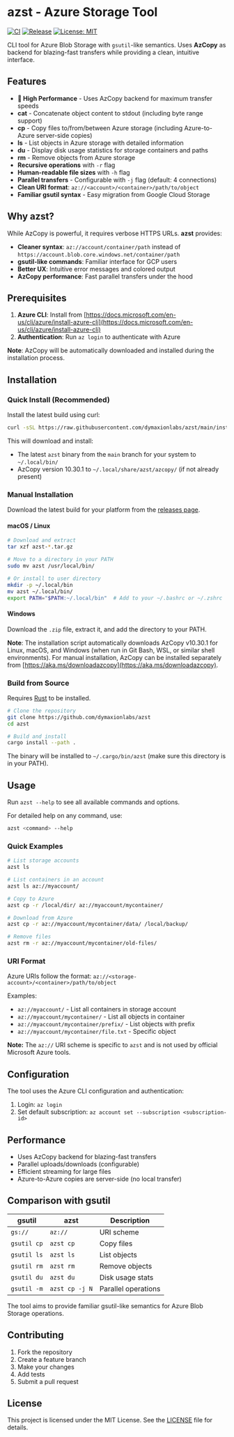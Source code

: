 # azst - Azure Storage Tool

[![CI](https://github.com/dymaxionlabs/azst/actions/workflows/ci.yml/badge.svg)](https://github.com/dymaxionlabs/azst/actions/workflows/ci.yml)
[![Release](https://github.com/dymaxionlabs/azst/actions/workflows/release.yml/badge.svg)](https://github.com/dymaxionlabs/azst/actions/workflows/release.yml)
[![License: MIT](https://img.shields.io/badge/License-MIT-yellow.svg)](https://opensource.org/licenses/MIT)

CLI tool for Azure Blob Storage with `gsutil`-like semantics. Uses **AzCopy** as
backend for blazing-fast transfers while providing a clean, intuitive interface.

## Features

- **🚀 High Performance** - Uses AzCopy backend for maximum transfer speeds
- **cat** - Concatenate object content to stdout (including byte range support)
- **cp** - Copy files to/from/between Azure storage (including Azure-to-Azure
  server-side copies)
- **ls** - List objects in Azure storage with detailed information
- **du** - Display disk usage statistics for storage containers and paths
- **rm** - Remove objects from Azure storage
- **Recursive operations** with `-r` flag
- **Human-readable file sizes** with `-h` flag
- **Parallel transfers** - Configurable with `-j` flag (default: 4 connections)
- **Clean URI format**: `az://<account>/<container>/path/to/object`
- **Familiar gsutil syntax** - Easy migration from Google Cloud Storage

## Why azst?

While AzCopy is powerful, it requires verbose HTTPS URLs. **azst** provides:
- **Cleaner syntax**: `az://account/container/path` instead of
  `https://account.blob.core.windows.net/container/path`
- **gsutil-like commands**: Familiar interface for GCP users
- **Better UX**: Intuitive error messages and colored output
- **AzCopy performance**: Fast parallel transfers under the hood

## Prerequisites

1. **Azure CLI**: Install from [https://docs.microsoft.com/en-us/cli/azure/install-azure-cli](https://docs.microsoft.com/en-us/cli/azure/install-azure-cli)
2. **Authentication**: Run `az login` to authenticate with Azure

**Note**: AzCopy will be automatically downloaded and installed during the installation process.

## Installation

### Quick Install (Recommended)

Install the latest build using curl:

```bash
curl -sSL https://raw.githubusercontent.com/dymaxionlabs/azst/main/install.sh | bash
```

This will download and install:
- The latest `azst` binary from the `main` branch for your system to `~/.local/bin/`
- AzCopy version 10.30.1 to `~/.local/share/azst/azcopy/` (if not already present)

### Manual Installation

Download the latest build for your platform from the [releases page](https://github.com/dymaxionlabs/azst/releases/tag/latest).

#### macOS / Linux

```bash
# Download and extract
tar xzf azst-*.tar.gz

# Move to a directory in your PATH
sudo mv azst /usr/local/bin/

# Or install to user directory
mkdir -p ~/.local/bin
mv azst ~/.local/bin/
export PATH="$PATH:~/.local/bin"  # Add to your ~/.bashrc or ~/.zshrc
```

#### Windows

Download the `.zip` file, extract it, and add the directory to your PATH.

**Note**: The installation script automatically downloads AzCopy v10.30.1 for Linux, macOS, and Windows (when run in Git Bash, WSL, or similar shell environments). For manual installation, AzCopy can be installed separately from [https://aka.ms/downloadazcopy](https://aka.ms/downloadazcopy).

### Build from Source

Requires [Rust](https://rustup.rs/) to be installed.

```bash
# Clone the repository
git clone https://github.com/dymaxionlabs/azst
cd azst

# Build and install
cargo install --path .
```

The binary will be installed to `~/.cargo/bin/azst` (make sure this directory is
in your PATH).

## Usage

Run `azst --help` to see all available commands and options.

For detailed help on any command, use:
```bash
azst <command> --help
```

### Quick Examples

```bash
# List storage accounts
azst ls

# List containers in an account
azst ls az://myaccount/

# Copy to Azure
azst cp -r /local/dir/ az://myaccount/mycontainer/

# Download from Azure
azst cp -r az://myaccount/mycontainer/data/ /local/backup/

# Remove files
azst rm -r az://myaccount/mycontainer/old-files/
```

### URI Format

Azure URIs follow the format:
`az://<storage-account>/<container>/path/to/object`

Examples:
- `az://myaccount/` - List all containers in storage account
- `az://myaccount/mycontainer/` - List all objects in container
- `az://myaccount/mycontainer/prefix/` - List objects with prefix
- `az://myaccount/mycontainer/file.txt` - Specific object

**Note:** The `az://` URI scheme is specific to `azst` and is not used by official Microsoft Azure tools.

## Configuration

The tool uses the Azure CLI configuration and authentication:

1. Login: `az login`
2. Set default subscription: `az account set --subscription <subscription-id>`

## Performance

- Uses AzCopy backend for blazing-fast transfers
- Parallel uploads/downloads (configurable)
- Efficient streaming for large files
- Azure-to-Azure copies are server-side (no local transfer)

## Comparison with gsutil

| gsutil      | azst           | Description         |
| ----------- | -------------- | ------------------- |
| `gs://`     | `az://`        | URI scheme          |
| `gsutil cp` | `azst cp`      | Copy files          |
| `gsutil ls` | `azst ls`      | List objects        |
| `gsutil rm` | `azst rm`      | Remove objects      |
| `gsutil du` | `azst du`      | Disk usage stats    |
| `gsutil -m` | `azst cp -j N` | Parallel operations |

The tool aims to provide familiar gsutil-like semantics for Azure Blob Storage
operations.

## Contributing

1. Fork the repository
2. Create a feature branch
3. Make your changes
4. Add tests
5. Submit a pull request

## License

This project is licensed under the MIT License. See the [LICENSE](LICENSE.md)
file for details.
